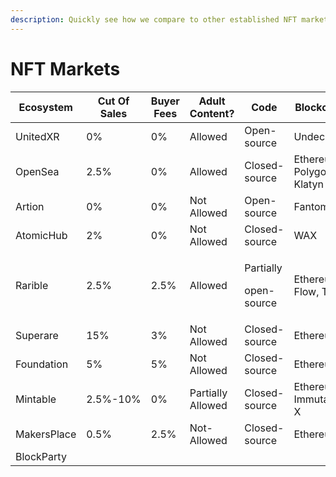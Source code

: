 ```yaml
---
description: Quickly see how we compare to other established NFT markets
---
```


# NFT Markets

| Ecosystem   | Cut Of Sales | Buyer Fees | Adult Content?    | Code                               | Blockchain                |
| ----------- | ------------ | ---------- | ----------------- | ---------------------------------- | ------------------------- |
| UnitedXR    | 0%           | 0%         | Allowed           | Open-source                        | Undecided                 |
| OpenSea     | 2.5%         | 0%         | Allowed           | Closed-source                      | Ethereum, Polygon, Klatyn |
| Artion      | 0%           | 0%         | Not Allowed       | Open-source                        | Fantom                    |
| AtomicHub   | 2%           | 0%         | Not Allowed       | Closed-source                      | WAX                       |
| Rarible     | 2.5%         | 2.5%       | Allowed           | <p>Partially</p><p>open-source</p> | Ethereum, Flow, Tezos     |
| Superare    | 15%          | 3%         | Not Allowed       | Closed-source                      | Ethereum                  |
| Foundation  | 5%           | 5%         | Not Allowed       | Closed-source                      | Ethereum                  |
| Mintable    | 2.5%-10%     | 0%         | Partially Allowed | Closed-source                      | Ethereum, Immutable-X     |
| MakersPlace | 0.5%         | 2.5%       | Not-Allowed       | Closed-source                      | Ethereum                  |
| BlockParty  |              |            |                   |                                    |                           |
